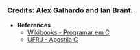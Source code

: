 ### Credits: Alex Galhardo and Ian Brant.

 - <strong>References</strong>
   - [Wikibooks - Programar em C](https://pt.wikibooks.org/wiki/Programar_em_C/Entrada_e_sa%C3%ADda_em_arquivos)
   - [UFRJ - Apostila C](http://web.archive.org/web/20071012105112/http://equipe.nce.ufrj.br/adriano/c/apostila/es.htm)
